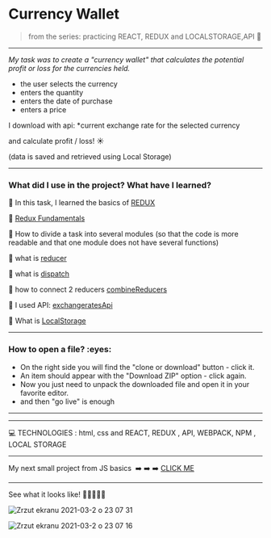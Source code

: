 <h1> Currency Wallet </h1>


>from the series:  practicing REACT, REDUX and LOCALSTORAGE,API   :muscle:

----

*My task was to create a "currency wallet" that calculates the potential profit or loss for the currencies held.*

* the user selects the currency
* enters the quantity
* enters the date of purchase
* enters a price

I download with api:
*current exchange rate for the selected currency


and calculate profit / loss! :sunny:

(data is saved and retrieved using Local Storage)

-------

<h3>What did I use in the project? What have I learned?</h3>

:green_book: In this task, I learned the basics of [REDUX](https://redux.js.org/)

:green_book: [Redux Fundamentals](https://redux.js.org/tutorials/fundamentals/part-2-concepts-data-flow) 

:green_book: How to divide a task into several modules (so that the code is more readable and that one module does not have several functions)

:green_book: what is [reducer](https://redux.js.org/tutorials/fundamentals/part-3-state-actions-reducers)

:green_book: what is [dispatch](https://redux.js.org/tutorials/fundamentals/part-2-concepts-data-flow)

:green_book: how to connect 2 reducers [combineReducers](https://redux.js.org/api/combinereducers)

:green_book: I used  API: [exchangeratesApi](https://exchangeratesapi.io/)

:green_book: What is [LocalStorage](https://blog.logrocket.com/localstorage-javascript-complete-guide/)



-----
<h3>How to open a file? :eyes: </h3>

* On the right side you will find the "clone or download" button - click it.
* An item should appear with the "Download ZIP" option - click again.
* Now you just need to unpack the downloaded file and open it in your favorite editor.
* and then "go live" is enough

----


----

:computer: TECHNOLOGIES : html, css and REACT, REDUX , API, WEBPACK, NPM , LOCAL STORAGE


----

My next small project from JS basics  :arrow_right: :arrow_right: :arrow_right: [CLICK ME ](https://github.com/martynakil/-form---uploading-a-CSV-file-in-JS)




----


See what it looks like! :eyes::eyes::eyes::eyes::eyes:

![Zrzut ekranu 2021-03-2 o 23 07 31](https://user-images.githubusercontent.com/59742201/109723595-98062e80-7bae-11eb-9573-e6ce723e708f.png)



![Zrzut ekranu 2021-03-2 o 23 07 16](https://user-images.githubusercontent.com/59742201/109723599-99375b80-7bae-11eb-89f6-e78effddb583.png)


